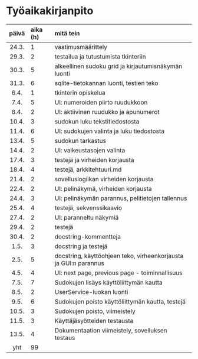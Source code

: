 # Työaikakirjanpito

| päivä | aika (h) | mitä tein |
| :----:|:---------| :---------|
| 24.3. | 1        | vaatimusmäärittely |
| 29.3. | 2        | testailua ja tutustumista tkinteriin |
| 30.3. | 5        | alkeellinen sudoku grid ja kirjautumisnäkymän luonti |
| 31.3. | 6        | sqlite-tietokannan luonti, testien teko |
| 6.4.  | 1        | tkinterin opiskelua |
| 7.4.  | 5        | UI: numeroiden piirto ruudukkoon |
| 8.4.  | 2        | UI: aktiivinen ruudukko ja apunumerot |
| 10.4. | 3        | sudokun luku tekstitiedostosta |
| 11.4. | 6        | UI: sudokujen valinta ja luku tiedostosta |
| 13.4. | 5        | sudokun tarkastus |
| 14.4. | 2        | UI: vaikeustasojen valinta |
| 17.4. | 3        | testejä ja virheiden korjausta |
| 18.4. | 4        | testejä, arkkitehtuuri.md |
| 21.4. | 2        | sovelluslogiikan virheiden korjausta |
| 22.4. | 2        | UI: pelinäkymä, virheiden korjausta |
| 24.4. | 3        | UI: pelinäkymän parannus, pelitietojen tallennus |
| 25.4. | 4        | testejä, sekvenssikaavio |
| 27.4. | 2        | UI: paranneltu näkymiä |
| 29.4. | 2        | testejä |
| 30.4. | 2        | docstring-kommentteja |
| 1.5.  | 3        | docstring ja testejä |
| 2.5.  | 5        | docstring, käyttöohjeen teko, virheenkorjausta ja GUI:n parannus |
| 4.5.  | 4        | UI: next page, previous page - toiminnallisuus |
| 7.5.  | 7        | Sudokujen lisäys käyttöliittymän kautta |
| 8.5.  | 2        | UserService-luokan luonti |
| 9.5.  | 6        | Sudokujen poisto käyttöliittymän kautta, testejä |
| 10.5. | 3        | Sudokujen poisto, viimeistely |
| 11.5. | 3        | Käyttäjäsyötteiden testausta |
| 13.5. | 4        | Dokumentaation viimeistely, sovelluksen testaus |
| yht   | 99       | |
